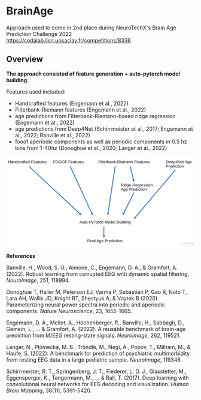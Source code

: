 # BrainAge
Approach used to come in 2nd place during NeuroTechX's Brain Age Prediction Challenge 2022 https://codalab.lisn.upsaclay.fr/competitions/8336

## Overview
**The approach consisted of feature generation + auto-pytorch model building.**

Features used included:

- Handcrafted features  (Engemann et al., 2022)
- Filterbank-Riemann features  (Engemann et al., 2022)
- age predictions from Filterbank-Riemann-based ridge regression (Engemann et al., 2022)
- age predictions from Deep4Net (Schirrmeister et al., 2017; Engemann et al., 2022; Banville et al., 2022) 
- fooof aperiodic components as well as periodic components in 0.5 hz bins from 1-40hz (Donoghue et al., 2020; Langer et al., 2022)

![Simple Visual](simpleVisual.png)

**References**

Banville, H., Wood, S. U., Aimone, C., Engemann, D. A., & Gramfort, A. (2022). Robust learning from corrupted EEG with dynamic spatial filtering. *NeuroImage*, 251, 118994.

Donoghue T, Haller M, Peterson EJ, Varma P, Sebastian P, Gao R, Noto T, Lara AH, Wallis JD, Knight RT, Shestyuk A, & Voytek B (2020). Parameterizing neural power spectra into periodic and aperiodic components. *Nature Neuroscience*, 23, 1655-1665.

Engemann, D. A., Mellot, A., Höchenberger, R., Banville, H., Sabbagh, D., Gemein, L., ... & Gramfort, A. (2022). A reusable benchmark of brain-age prediction from M/EEG resting-state signals. *Neuroimage*, 262, 119521.

Langer, N., Plomecka, M. B., Tröndle, M., Negi, A., Popov, T., Milham, M., & Haufe, S. (2022). A benchmark for prediction of psychiatric multimorbidity from resting EEG data in a large pediatric sample. *NeuroImage*, 119348.

Schirrmeister, R. T., Springenberg, J. T., Fiederer, L. D. J., Glasstetter, M., Eggensperger, K., Tangermann, M., ... & Ball, T. (2017). Deep learning with convolutional neural networks for EEG decoding and visualization. *Human Brain Mapping*, 38(11), 5391-5420.
